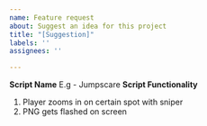 ```yaml
---
name: Feature request
about: Suggest an idea for this project
title: "[Suggestion]"
labels: ''
assignees: ''

---
```


**Script Name**
E.g - Jumpscare
**Script Functionality**
1. Player zooms in on certain spot with sniper
2. PNG gets flashed on screen
